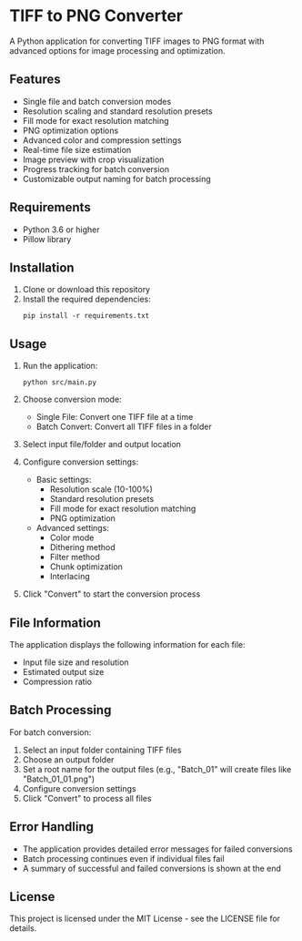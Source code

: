 # TIFF to PNG Converter

A Python application for converting TIFF images to PNG format with advanced options for image processing and optimization.

## Features

- Single file and batch conversion modes
- Resolution scaling and standard resolution presets
- Fill mode for exact resolution matching
- PNG optimization options
- Advanced color and compression settings
- Real-time file size estimation
- Image preview with crop visualization
- Progress tracking for batch conversion
- Customizable output naming for batch processing

## Requirements

- Python 3.6 or higher
- Pillow library

## Installation

1. Clone or download this repository
2. Install the required dependencies:
   ```
   pip install -r requirements.txt
   ```

## Usage

1. Run the application:
   ```
   python src/main.py
   ```

2. Choose conversion mode:
   - Single File: Convert one TIFF file at a time
   - Batch Convert: Convert all TIFF files in a folder

3. Select input file/folder and output location

4. Configure conversion settings:
   - Basic settings:
     - Resolution scale (10-100%)
     - Standard resolution presets
     - Fill mode for exact resolution matching
     - PNG optimization
   - Advanced settings:
     - Color mode
     - Dithering method
     - Filter method
     - Chunk optimization
     - Interlacing

5. Click "Convert" to start the conversion process

## File Information

The application displays the following information for each file:
- Input file size and resolution
- Estimated output size
- Compression ratio

## Batch Processing

For batch conversion:
1. Select an input folder containing TIFF files
2. Choose an output folder
3. Set a root name for the output files (e.g., "Batch_01" will create files like "Batch_01_01.png")
4. Configure conversion settings
5. Click "Convert" to process all files

## Error Handling

- The application provides detailed error messages for failed conversions
- Batch processing continues even if individual files fail
- A summary of successful and failed conversions is shown at the end

## License

This project is licensed under the MIT License - see the LICENSE file for details. 